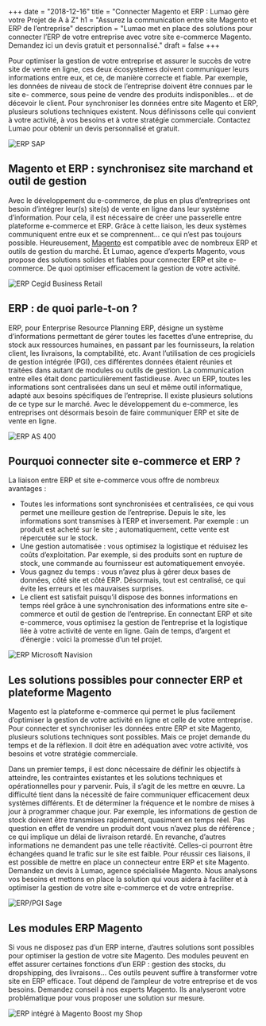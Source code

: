 +++
date = "2018-12-16"
title = "Connecter Magento et ERP : Lumao gère votre Projet de A à Z"
h1 = "Assurez la communication entre site Magento et ERP de l’entreprise"
description = "Lumao met en place des solutions pour connecter l’ERP de votre entreprise avec votre site e-commerce Magento. Demandez ici un devis gratuit et personnalisé."
draft = false
+++

Pour optimiser la gestion de votre entreprise et assurer le succès de votre site de vente en ligne, ces
deux écosystèmes doivent communiquer leurs informations entre eux, et ce, de manière correcte et
fiable. Par exemple, les données de niveau de stock de l’entreprise doivent être connues par le site e-
commerce, sous peine de vendre des produits indisponibles… et de décevoir le client. Pour
synchroniser les données entre site Magento et ERP, plusieurs solutions techniques existent. Nous
définissons celle qui convient à votre activité, à vos besoins et à votre stratégie commerciale.
Contactez Lumao pour obtenir un devis personnalisé et gratuit.

<img class="animate zoomIn margin-auto" src="/images/erp/SAP_AG_logo.gif" alt="ERP SAP" />

## Magento et ERP : synchronisez site marchand et outil de gestion

Avec le développement du e-commerce, de plus en plus d’entreprises ont besoin d’intégrer leur(s)
site(s) de vente en ligne dans leur système d’information. Pour cela, il est nécessaire de créer une
passerelle entre plateforme e-commerce et ERP. Grâce à cette liaison, les deux systèmes
communiquent entre eux et se comprennent… ce qui n’est pas toujours possible. Heureusement,
[Magento](/ecommerce/cms/magento/) est compatible avec de nombreux ERP et outils de gestion du marché. Et Lumao, agence
d’experts Magento, vous propose des solutions solides et fiables pour connecter ERP et site e-
commerce. De quoi optimiser efficacement la gestion de votre activité.

<img class="animate zoomIn margin-auto" src="/images/erp/Cegid_logo.png" alt="ERP Cegid Business Retail" />

## ERP : de quoi parle-t-on ?

ERP, pour Enterprise Resource Planning ERP, désigne un système d’informations permettant de gérer
toutes les facettes d’une entreprise, du stock aux ressources humaines, en passant par les
fournisseurs, la relation client, les livraisons, la comptabilité, etc. Avant l’utilisation de ces progiciels
de gestion intégrée (PGI), ces différentes données étaient réunies et traitées dans autant de modules
ou outils de gestion. La communication entre elles était donc particulièrement fastidieuse. Avec un
ERP, toutes les informations sont centralisées dans un seul et même outil informatique, adapté aux
besoins spécifiques de l’entreprise. Il existe plusieurs solutions de ce type sur le marché.
Avec le développement du e-commerce, les entreprises ont désormais besoin de faire communiquer
ERP et site de vente en ligne.

<img class="animate zoomIn margin-auto" src="/images/erp/as400_logo.png" alt="ERP AS 400" />

## Pourquoi connecter site e-commerce et ERP ?

La liaison entre ERP et site e-commerce vous offre de nombreux avantages :
- Toutes les informations sont synchronisées et centralisées, ce qui vous permet une meilleure
gestion de l’entreprise. Depuis le site, les informations sont transmises à l’ERP et
inversement. Par exemple : un produit est acheté sur le site ; automatiquement, cette vente
est répercutée sur le stock.
- Une gestion automatisée : vous optimisez la logistique et réduisez les coûts d’exploitation.
Par exemple, si des produits sont en rupture de stock, une commande au fournisseur est
automatiquement envoyée.
- Vous gagnez du temps : vous n’avez plus à gérer deux bases de données, côté site et côté
ERP. Désormais, tout est centralisé, ce qui évite les erreurs et les mauvaises surprises.
- Le client est satisfait puisqu’il dispose des bonnes informations en temps réel grâce à une
synchronisation des informations entre site e-commerce et outil de gestion de l’entreprise.
En connectant ERP et site e-commerce, vous optimisez la gestion de l’entreprise et la logistique liée à
votre activité de vente en ligne. Gain de temps, d’argent et d’énergie : voici la promesse d’un tel
projet.

<img class="animate zoomIn margin-auto" src="/images/erp/Microsoft-Dynamics-NAV-logo.png" alt="ERP Microsoft Navision" />

## Les solutions possibles pour connecter ERP et plateforme Magento

Magento est la plateforme e-commerce qui permet le plus facilement d’optimiser la gestion de votre
activité en ligne et celle de votre entreprise. Pour connecter et synchroniser les données entre ERP et
site Magento, plusieurs solutions techniques sont possibles. Mais ce projet demande du temps et de
la réflexion. Il doit être en adéquation avec votre activité, vos besoins et votre stratégie commerciale.

Dans un premier temps, il est donc nécessaire de définir les objectifs à atteindre, les contraintes
existantes et les solutions techniques et opérationnelles pour y parvenir. Puis, il s’agit de les mettre
en œuvre. La difficulté tient dans la nécessité de faire communiquer efficacement deux systèmes
différents. Et de déterminer la fréquence et le nombre de mises à jour à programmer chaque jour.
Par exemple, les informations de gestion de stock doivent être transmises rapidement, quasiment en
temps réel. Pas question en effet de vendre un produit dont vous n’avez plus de référence ; ce qui
implique un délai de livraison retardé. En revanche, d’autres informations ne demandent pas une
telle réactivité. Celles-ci pourront être échangées quand le trafic sur le site est faible.
Pour réussir ces liaisons, il est possible de mettre en place un connecteur entre ERP et site Magento.
Demandez un devis à Lumao, agence spécialisée Magento. Nous analysons vos besoins et mettons en
place la solution qui vous aidera à faciliter et à optimiser la gestion de votre site e-commerce et de
votre entreprise.

<img class="animate zoomIn margin-auto" src="/images/erp/logo-Sage.png" alt="ERP/PGI Sage" />

## Les modules ERP Magento

Si vous ne disposez pas d’un ERP interne, d’autres solutions sont possibles pour optimiser la gestion
de votre site Magento. Des modules peuvent en effet assurer certaines fonctions d’un ERP : gestion
des stocks, du dropshipping, des livraisons… Ces outils peuvent suffire à transformer votre site en
ERP efficace. Tout dépend de l’ampleur de votre entreprise et de vos besoins. Demandez conseil à
nos experts Magento. Ils analyseront votre problématique pour vous proposer une solution sur
mesure.

<img class="animate zoomIn margin-auto" src="/images/erp/logo_bms.png" alt="ERP intégré à Magento Boost my Shop" />